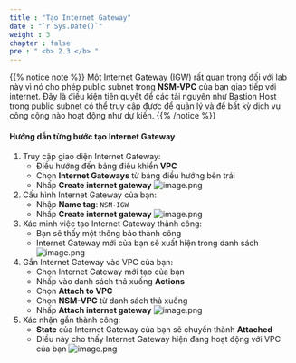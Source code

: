 ```yaml
---
title : "Tạo Internet Gateway"
date : "`r Sys.Date()`"
weight : 3
chapter : false
pre : " <b> 2.3 </b> "
---
```


{{% notice note %}}
Một Internet Gateway (IGW) rất quan trọng đối với lab này vì nó cho phép public subnet trong **NSM-VPC** của bạn giao tiếp với internet. Đây là điều kiện tiên quyết để các tài nguyên như Bastion Host trong public subnet có thể truy cập được để quản lý và để bất kỳ dịch vụ công cộng nào hoạt động như dự kiến.
{{% /notice %}}

#### Hướng dẫn từng bước tạo Internet Gateway

1. Truy cập giao diện Internet Gateway:
    - Điều hướng đến bảng điều khiển **VPC**
    - Chọn **Internet Gateways** từ bảng điều hướng bên trái
    - Nhấp **Create internet gateway**
    ![image.png](../../images/2/2.3/image.png)
2. Cấu hình Internet Gateway của bạn:
    - Nhập **Name tag**: `NSM-IGW`
    - Nhấp **Create internet gateway**
    ![image.png](../../images/2/2.3/image%201.png)
3. Xác minh việc tạo Internet Gateway thành công:
    - Bạn sẽ thấy một thông báo thành công
    - Internet Gateway mới của bạn sẽ xuất hiện trong danh sách
    ![image.png](../../images/2/2.3/image%202.png)
4. Gắn Internet Gateway vào VPC của bạn:
    - Chọn Internet Gateway mới tạo của bạn
    - Nhấp vào danh sách thả xuống **Actions**
    - Chọn **Attach to VPC**
    - Chọn **NSM-VPC** từ danh sách thả xuống
    - Nhấp **Attach internet gateway**
    ![image.png](../../images/2/2.3/image%203.png)
5. Xác nhận gắn thành công:
    - **State** của Internet Gateway của bạn sẽ chuyển thành **Attached**
    - Điều này cho thấy Internet Gateway hiện đang hoạt động với VPC của bạn
    ![image.png](../../images/2/2.3/image%204.png)